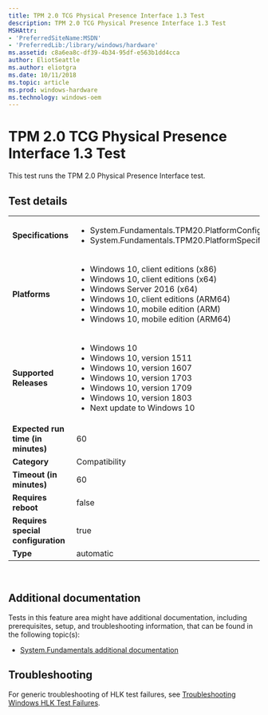 ```yaml
---
title: TPM 2.0 TCG Physical Presence Interface 1.3 Test
description: TPM 2.0 TCG Physical Presence Interface 1.3 Test
MSHAttr:
- 'PreferredSiteName:MSDN'
- 'PreferredLib:/library/windows/hardware'
ms.assetid: c8a6ea8c-df39-4b34-95df-e563b1dd4cca
author: EliotSeattle
ms.author: eliotgra
ms.date: 10/11/2018
ms.topic: article
ms.prod: windows-hardware
ms.technology: windows-oem
---
```


# <span id="p_hlk_test.e9d37053-fdbb-4674-8fa5-84b5bc40908a"></span>TPM 2.0 TCG Physical Presence Interface 1.3 Test


This test runs the TPM 2.0 Physical Presence Interface test.

## Test details
|||
|---|---|
| **Specifications**  | <ul><li>System.Fundamentals.TPM20.PlatformConfiguration</li><li>System.Fundamentals.TPM20.PlatformSpecifications</li></ul> |  
| **Platforms**   | <ul><li>Windows 10, client editions (x86)</li><li>Windows 10, client editions (x64)</li><li>Windows Server 2016 (x64)</li><li>Windows 10, client editions (ARM64)</li><li>Windows 10, mobile edition (ARM)</li><li>Windows 10, mobile edition (ARM64)</li></ul> |
| **Supported Releases** | <ul><li>Windows 10</li><li>Windows 10, version 1511</li><li>Windows 10, version 1607</li><li>Windows 10, version 1703</li><li>Windows 10, version 1709</li><li>Windows 10, version 1803</li><li>Next update to Windows 10</li></ul> |
|**Expected run time (in minutes)**| 60 |
|**Category**| Compatibility |
|**Timeout (in minutes)**| 60 |
|**Requires reboot**| false |
|**Requires special configuration**| true |
|**Type**| automatic |

 

## <span id="Additional_documentation"></span><span id="additional_documentation"></span><span id="ADDITIONAL_DOCUMENTATION"></span>Additional documentation


Tests in this feature area might have additional documentation, including prerequisites, setup, and troubleshooting information, that can be found in the following topic(s):

-   [System.Fundamentals additional documentation](system-fundamentals-additional-documentation.md)

## <span id="Troubleshooting"></span><span id="troubleshooting"></span><span id="TROUBLESHOOTING"></span>Troubleshooting


For generic troubleshooting of HLK test failures, see [Troubleshooting Windows HLK Test Failures](..\user\troubleshooting-windows-hlk-test-failures.md).

 

 






